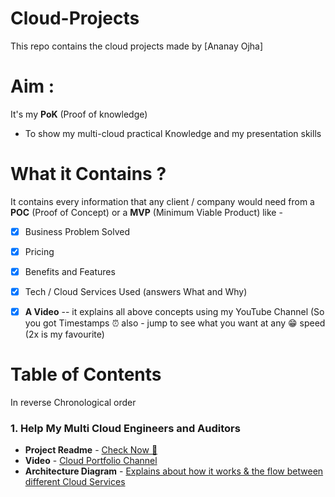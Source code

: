 # Cloud-Projects
This repo contains the cloud projects made by [Ananay Ojha]

# Aim :
 It's my **PoK** (Proof of knowledge) 
- To show my multi-cloud practical Knowledge and my presentation skills
 
# What it Contains ?
It contains every information that any client / company would need from a **POC** (Proof of Concept) or a **MVP** (Minimum Viable Product) like - 
- [x] Business Problem Solved
- [x] Pricing
- [x] Benefits and Features
- [x] Tech / Cloud Services Used (answers What and Why)
- [x] **A Video** -- it explains all above concepts using my YouTube Channel 
(So you got Timestamps ⏰ also - jump to see what you want at any 😁 speed (2x is my favourite)


# Table of Contents 
In reverse Chronological order 

### 1. Help My Multi Cloud Engineers and Auditors

- **Project Readme** - [Check Now 🔎](https://github.com/Ananyojha/Cloud-Projects/blob/main/Multi-Cloud/AWS-SSO-AZURE-AD-CLOUDWATCH.md)
- **Video** - [Cloud Portfolio Channel](https://youtu.be/qcFXNt4lZKU)
- **Architecture Diagram** - [Explains about how it works & the flow between different Cloud Services](https://raw.githubusercontent.com/Ananyojha/spare-images/f13100a39d1874fa5eabb33fd8a287dbe1c5178d/aws-sso.jpg)
